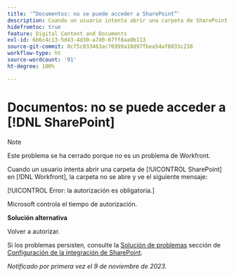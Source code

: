 ```yaml
---
title: '“Documentos: no se puede acceder a SharePoint”'
description: Cuando un usuario intenta abrir una carpeta de SharePoint en Workfront, la carpeta no se abre y se ve un mensaje.
hidefromtoc: true
feature: Digital Content and Documents
exl-id: 6b6c4c13-5d43-4d30-a7d0-67ff8aa0b113
source-git-commit: 0cf5c033463ac76999a18d97fbea54af8033c238
workflow-type: ht
source-wordcount: '91'
ht-degree: 100%

---
```


# Documentos: no se puede acceder a [!DNL SharePoint]

<!--WF and WFP, article live for workaround-->

>[!NOTE]
>
>Este problema se ha cerrado porque no es un problema de Workfront.

Cuando un usuario intenta abrir una carpeta de [!UICONTROL SharePoint] en [!DNL Workfront], la carpeta no se abre y ve el siguiente mensaje:

[!UICONTROL Error: la autorización es obligatoria.]

Microsoft controla el tiempo de autorización.

**Solución alternativa**

Volver a autorizar.

Si los problemas persisten, consulte la [Solución de problemas](https://experienceleague.adobe.com/docs/workfront/using/administration-and-setup/configure-integrations/configure-sharepoint-integration.html?lang=es#troubleshooting) sección de [Configuración de la integración de SharePoint](https://experienceleague.adobe.com/docs/workfront/using/administration-and-setup/configure-integrations/configure-sharepoint-integration.html?lang=es).

_Notificado por primera vez el 9 de noviembre de 2023._
